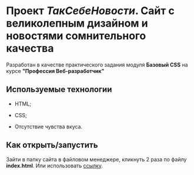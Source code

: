 # Проект *ТакСебеНовости*. Сайт с великолепным дизайном и новостями сомнительного качества

Разработан в качестве практического задания модуля **Базовый CSS** на курсе **"Профессия Веб-разработчик"**

## Используемые технологии

* HTML;

* CSS;

* Отсутствие чувства вкуса.

## Как открыть/запустить

Зайти в папку сайта в файловом менеджере, кликнуть 2 раза по файлу **index.html**.
Или использовать [ссылку](https://dmitriikhan.github.io/task-6.11/).
